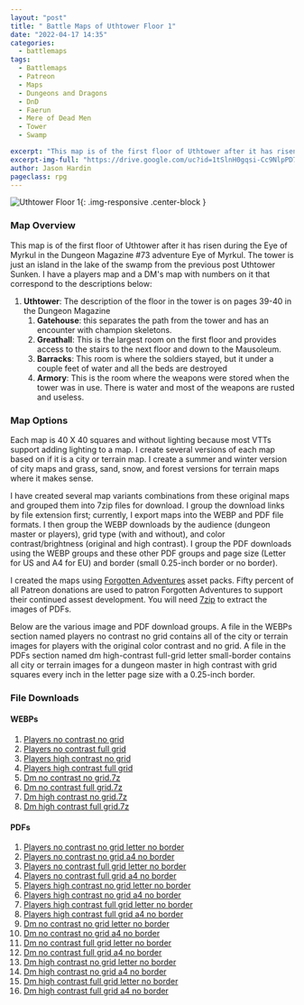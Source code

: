 ```yaml
---
layout: "post"
title: " Battle Maps of Uthtower Floor 1"
date: "2022-04-17 14:35"
categories:
  - battlemaps
tags:
  - Battlemaps
  - Patreon
  - Maps
  - Dungeons and Dragons
  - DnD
  - Faerun
  - Mere of Dead Men
  - Tower
  - Swamp

excerpt: "This map is of the first floor of Uthtower after it has risen during the Eye of Myrkul in the Dungeon Magazine #73 adventure Eye of Myrkul. The tower is just an island in the lake of the swamp from the previous post Uthtower Sunken."
excerpt-img-full: "https://drive.google.com/uc?id=1tSlnH0gqsi-Cc9NlpPD7g4_YThhMUJ6g"
author: Jason Hardin
pageclass: rpg
---
```


![Uthtower Floor 1](https://drive.google.com/uc?id=1tSlnH0gqsi-Cc9NlpPD7g4_YThhMUJ6g){: .img-responsive .center-block }

### Map Overview

This map is of the first floor of Uthtower after it has risen during the Eye of Myrkul in the Dungeon Magazine #73 adventure Eye of Myrkul. The tower is just an island in the lake of the swamp from the previous post Uthtower Sunken. I have a players map and a DM's map with numbers on it that correspond to the descriptions below:

1. **Uthtower**: The description of the floor in the tower is on pages 39-40 in the Dungeon Magazine
   1. **Gatehouse**: this separates the path from the tower and has an encounter with champion skeletons.
   2. **Greathall**: This is the largest room on the first floor and provides access to the stairs to the next floor and down to the Mausoleum.
   3. **Barracks**: This room is where the soldiers stayed, but it under a couple feet of water and all the beds are destroyed
   4. **Armory**: This is the room where the weapons were stored when the tower was in use. There is water and most of the weapons are rusted and useless.

### Map Options

Each map is 40 X 40 squares and without lighting because most VTTs support adding lighting to a map. I create several versions of each map based on if it is a city or terrain map. I create a summer and winter version of city maps and grass, sand, snow, and forest versions for terrain maps where it makes sense.

I have created several map variants combinations from these original maps and grouped them into 7zip files for download. I group the download links by file extension first; currently, I export maps into the WEBP and PDF file formats. I then group the WEBP downloads by the audience (dungeon master or players), grid type (with and without), and color contrast/brightness (original and high contrast). I group the PDF downloads using the WEBP groups and these other PDF groups and page size (Letter for US and A4 for EU) and border (small 0.25-inch border or no border).

I created the maps using [Forgotten Adventures](https://www.patreon.com/forgottenadventures/) asset packs. Fifty percent of all Patreon donations are used to patron Forgotten Adventures to support their continued assest development. You will need [7zip](https://www.7-zip.org) to extract the images of PDFs.

Below are the various image and PDF download groups. A file in the WEBPs section named players no contrast no grid contains all of the city or terrain images for players with the original color contrast and no grid. A file in the PDFs section named dm high-contrast full-grid letter small-border contains all city or terrain images for a dungeon master in high contrast with grid squares every inch in the letter page size with a 0.25-inch border.

### File Downloads

#### WEBPs

1. [Players no contrast no grid](https://drive.google.com/uc?id=12VnhELG6y1Hicqi9alxZmdYhnjg7zfAX&export=download)
2. [Players no contrast full grid](https://drive.google.com/uc?id=1a-avGvrYSlrxOdq6z1O-gOXMM1T9Fqf5&export=download)
3. [Players high contrast no grid](https://drive.google.com/uc?id=18AsBe-CYLmNn3Eyo6vo2h5JaQZ6d2azN&export=download)
4. [Players high contrast full grid](https://drive.google.com/uc?id=1qmbVTTGzXwl6GtJRp32ALWb_e94Jlswn&export=download)
5. [Dm no contrast no grid.7z](https://drive.google.com/uc?id=1_HIke-tVkEGJzxahLlaouAvUnFV6PYrL&export=download)
6. [Dm no contrast full grid.7z](https://drive.google.com/uc?id=1OmWlWDXR_1jSqU_voVItk96vbHsMudvI&export=download)
7. [Dm high contrast no grid.7z](https://drive.google.com/uc?id=19QwAaK2FYsUuYaMc7UcLiq-XywRo8JkI&export=download)
8. [Dm high contrast full grid.7z](https://drive.google.com/uc?id=1Reu73td6GZxXqgDY_p6ozkkVBNJGGyDa&export=download)

#### PDFs

1. [Players no contrast no grid letter no border](https://drive.google.com/uc?id=1Qw8nmU_PXv70eP6oEHGcnXisHbVSkSyl&export=download)
2. [Players no contrast no grid a4 no border](https://drive.google.com/uc?id=1E31COD-ccd4J6iykRGR7ENd1jxZZhcZG&export=download)
3. [Players no contrast full grid letter no border](https://drive.google.com/uc?id=1chq-xrY8U69Yjdn9SDmgSaaJQ5VEGtIU&export=download)
4. [Players no contrast full grid a4 no border](https://drive.google.com/uc?id=1vD7TaBZ-E8W5FkNMOw23qFr8p_R6mDNu&export=download)
5. [Players high contrast no grid letter no border](https://drive.google.com/uc?id=16OvOo8inbfs9ZibSQS6POnz0As4vFWjE&export=download)
6. [Players high contrast no grid a4 no border](https://drive.google.com/uc?id=17LC3v4QSF6GJ4PZl4g98mwDgpnRugSHS&export=download)
7. [Players high contrast full grid letter no border](https://drive.google.com/uc?id=1saXNun56HI9_i4-EFo66dAnul9Q3KRiX&export=download)
8. [Players high contrast full grid a4 no border](https://drive.google.com/uc?id=1csMqMcKoRRNa_83qZMd3xTx0qSkkGI3b&export=download)
9. [Dm no contrast no grid letter no border](https://drive.google.com/uc?id=1yACcchGmc-BPDsB24n2w2QQtMkZrxVMO&export=download)
10. [Dm no contrast no grid a4 no border](https://drive.google.com/uc?id=1AZR-wnPV9YfEFG9UJXodwuFqW_aK6lCQ&export=download)
11. [Dm no contrast full grid letter no border](https://drive.google.com/uc?id=1qfpQvMTNjyDpChUfObCWTruTGrP3-A3f&export=download)
12. [Dm no contrast full grid a4 no border](https://drive.google.com/uc?id=1Dn7cBOAYrKsjtlcolOm2JTZhNWitr-TD&export=download)
13. [Dm high contrast no grid letter no border](https://drive.google.com/uc?id=1Ealz62QocDwd658MYkC0H4KFEtAXg6I3&export=download)
14. [Dm high contrast no grid a4 no border](https://drive.google.com/uc?id=11kbqJUqinVCswksjIHZFtbWcA0picGnH&export=download)
15. [Dm high contrast full grid letter no border](https://drive.google.com/uc?id=12fuT95ixj-79F0DekUwKTeUO0i3vAFTq&export=download)
16. [Dm high contrast full grid a4 no border](https://drive.google.com/uc?id=16GrIUvkDYW8VyKay1VjgJYZCRmY-ufEs&export=download)
